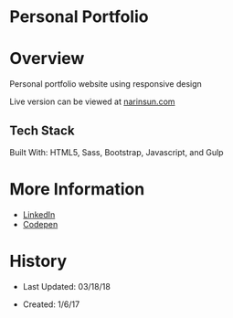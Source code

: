 # Personal Portfolio

# Overview

Personal portfolio website using responsive design

Live version can be viewed at [narinsun.com](narinsun.com)

## Tech Stack

Built With: HTML5, Sass, Bootstrap, Javascript, and Gulp

# More Information

* [LinkedIn](https://www.linkedin.com/in/nsundara/)
* [Codepen](https://codepen.io/Ricopella/)

# History

* Last Updated: 03/18/18

* Created: 1/6/17
